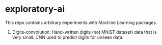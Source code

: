 # exploratory-ai

This repo contains arbitrary experiments with Machine Learning packages. 

1. Digits-convolution: Hand-written digits (not MNIST dataset) data that is very small. CNN used to predict digits for unseen data.
